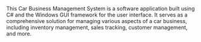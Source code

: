 This Car Business Management System is a software application built using C# and the Windows GUI framework for the user interface. It serves as a comprehensive solution for managing various aspects of a car business, including inventory management, sales tracking, customer management, and more.
